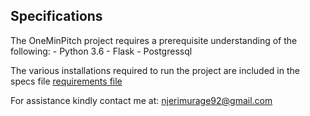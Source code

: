 ## Specifications

The OneMinPitch project requires a prerequisite understanding of the following:
    - Python 3.6
    - Flask
    - Postgressql

The various installations required to run the project are included in the specs file [requirements file](requirements.txt)

For assistance kindly contact me at:
njerimurage92@gmail.com
